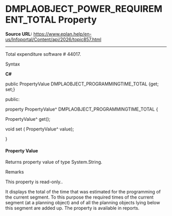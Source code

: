# DMPLAOBJECT_POWER_REQUIREMENT_TOTAL Property

**Source URL:** https://www.eplan.help/en-us/Infoportal/Content/api/2026/topic857.html

---

Total expenditure software # 44017.

Syntax

**C#**



public PropertyValue DMPLAOBJECT_PROGRAMMINGTIME_TOTAL {get; set;}

public:

property PropertyValue^ DMPLAOBJECT_PROGRAMMINGTIME_TOTAL {

   PropertyValue^ get();

   void set (    PropertyValue^ value);

}


#### Property Value

Returns property value of type System.String.

Remarks

This property is read-only..

It displays the total of the time that was estimated for the programming of the current segment. To this purpose the required times of the current segment (at a planning object) and of all the planning objects lying below this segment are added up. The property is available in reports.

